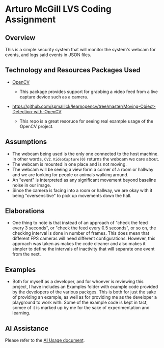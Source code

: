 Arturo McGill LVS Coding Assignment
===================================

Overview
--------
This is a simple security system that will monitor the system's webcam for events, and logs said events in JSON files.

Technology and Resources Packages Used
------------------------
* [OpenCV](https://pypi.org/project/opencv-python/)
    * This package provides support for grabbing a video feed from a live capture device such as a camera.

* https://github.com/spmallick/learnopencv/tree/master/Moving-Object-Detection-with-OpenCV
  * This repo is a great resoruce for seeing real example usage of the OpenCV project.  

Assumptions
-----------
* The webcam being used is the only one connected to the host machine. In other words, `CV2.VideoCapture(0)` returns the webcam we care about.
* The webcam is mounted in one place and is not moving.
* The webcam will be seeing a view form a corner of a room or hallway and we are looking for people or animals walking around.
* An "event" is interpreted as any significant movement beyond baseline noise in our image. 
* Since the camera is facing into a room or hallway, we are okay with it being "oversensitive" to pick up movements down the hall.

Elaborations
------------
* One thing to note is that instead of an approach of "check the feed every 3 seconds", or "check the feed every 0.5 seconds", or so on, the checking interval is done in number of frames. This does mean that different FPS cameras will need different configurations. However, this approach was taken as makes the code cleaner and also makes it simpler to define the intervals of inactivity that will separate one event from the next.

Examples
--------
* Both for myself as a developer, and for whoever is reviewing this project, I have includes an Examples folder with example code provided by the developers of the various packges. This is both for just the sake of providing an example, as well as for providing me as the developer a playground to work with. Some of the example code is kept in tact, somee of it is marked up by me for the sake of experimentation and learning.

AI Assistance
-------------
Please refer to the [AI Usage document](AI_Usage.md).